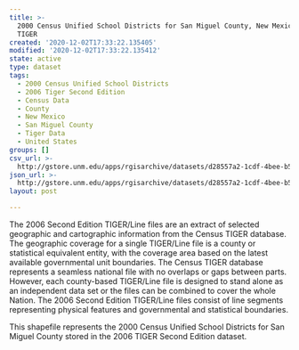 ```yaml
---
title: >-
  2000 Census Unified School Districts for San Miguel County, New Mexico, 2006se
  TIGER
created: '2020-12-02T17:33:22.135405'
modified: '2020-12-02T17:33:22.135412'
state: active
type: dataset
tags:
  - 2000 Census Unified School Districts
  - 2006 Tiger Second Edition
  - Census Data
  - County
  - New Mexico
  - San Miguel County
  - Tiger Data
  - United States
groups: []
csv_url: >-
  http://gstore.unm.edu/apps/rgisarchive/datasets/d28557a2-1cdf-4bee-b59f-9c3ee96a8dec/tgr2006se_sanm_sduni00.derived.csv
json_url: >-
  http://gstore.unm.edu/apps/rgisarchive/datasets/d28557a2-1cdf-4bee-b59f-9c3ee96a8dec/tgr2006se_sanm_sduni00.derived.json
layout: post

---
```

The 2006 Second Edition TIGER/Line files are an extract of selected geographic and cartographic information from the Census TIGER database.  The geographic coverage for a single TIGER/Line file is a county or statistical equivalent entity, with the coverage area based on the latest available governmental unit boundaries. The Census TIGER database represents a seamless national file with no overlaps or gaps between parts.  However, each county-based TIGER/Line file is designed to stand alone as an independent data set or the files can be combined to cover the whole Nation.  The 2006 Second Edition  TIGER/Line files consist of line segments representing physical features and governmental and statistical boundaries.  

This shapefile represents the 2000 Census Unified School Districts for San Miguel County stored in the 2006 TIGER Second Edition dataset.
